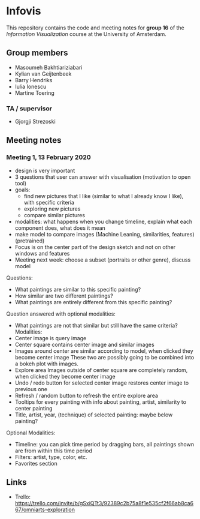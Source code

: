 # Infovis

This repository contains the code and meeting notes for **group 16** of the *Information Visualization* course at the University of Amsterdam.
## Group members
  - Masoumeh Bakhtiariziabari
  - Kylian van Geijtenbeek
  - Barry Hendriks
  - Iulia Ionescu
  - Martine Toering
### TA / supervisor
  - Gjorgji Strezoski


## Meeting notes

### Meeting 1, 13 February 2020
- design is very important
- 3 questions that user can answer with visualisation (motivation to open tool)
- goals:
    - find new pictures that I like (similar to what I already know I like), with specific criteria
    - exploring new pictures
    - compare similar pictures
- modalities: what happens when you change timeline, explain what each component does, what does it mean
- make model to compare images (Machine Leaning, similarities, features) (pretrained)
- Focus is on the center part of the design sketch and not on other windows and features
- Meeting next week: choose a subset (portraits or other genre), discuss model

Questions:
- What paintings are similar to this specific painting?
- How similar are two different paintings?
- What paintings are entirely different from this specific painting?

Question answered with optional modalities:
- What paintings are not that similar but still have the same criteria?
Modalities:
- Center image is query image
- Center square contains center image and similar images
- Images around center are similar according to model, when clicked they become center image
  These two are possibly going to be combined into a bokeh plot with images.
- Explore area
  Images outside of center square are completely random, when clicked they become center image
- Undo / redo button for selected center image restores center image to previous one
- Refresh / random button to refresh the entire explore area
- Tooltips for every painting with info about painting, artist, similarity to center painting
- Title, artist, year, (technique) of selected painting: maybe below painting?

Optional Modalities:
- Timeline: you can pick time period by dragging bars, all paintings shown are from within this time period
- Filters: artist, type, color, etc.
- Favorites section


## Links
- Trello: https://trello.com/invite/b/gSxiQTt3/92389c2b75a8f1e535cf2f66ab8ca667/omniarts-exploration

